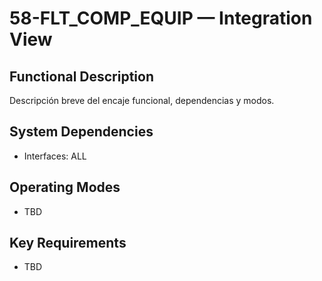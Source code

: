 # 58-FLT_COMP_EQUIP — Integration View

## Functional Description
Descripción breve del encaje funcional, dependencias y modos.

## System Dependencies
- Interfaces: ALL

## Operating Modes
- TBD

## Key Requirements
- TBD
